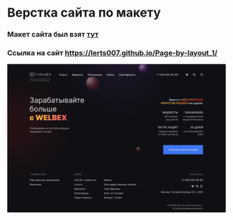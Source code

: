 # Верстка сайта по макету

### Макет сайта был взят [тут](https://www.figma.com/file/ja6QtJ9gv2JuxSDIAClL1O/Welbex?node-id=0-9&t=O2NDbWe3fEs3kke5-0)

### Сcылка на сайт https://lerts007.github.io/Page-by-layout_1/

![Макет](./src/img/Welbex.png)
